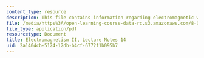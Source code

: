 ```yaml
---
content_type: resource
description: This file contains information regarding electromagnetic waves.
file: /media/https%3A/open-learning-course-data-rc.s3.amazonaws.com/8-07-electromagnetism-ii-fall-2012/2a1404cb512412dbb4cf6772f1b095b7_MIT8_07F12_ln14.pdf
file_type: application/pdf
resourcetype: Document
title: Electromagnetism II, Lecture Notes 14
uid: 2a1404cb-5124-12db-b4cf-6772f1b095b7
---
```


